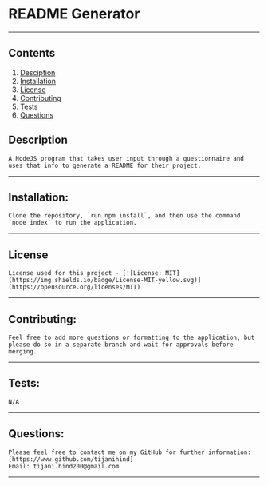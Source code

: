 
    
  # README Generator

  ---
  ## Contents

  1. [Desciption](##description)
  2. [Installation](##installation)
  3. [License](##license)
  4. [Contributing](##contributing)
  5. [Tests](##tests)
  6. [Questions](##questions)
  
  ## Description

    A NodeJS program that takes user input through a questionnaire and uses that info to generate a README for their project.
  
  ---
  
  ## Installation:

    Clone the repository, `run npm install`, and then use the command `node index` to run the application.
    
  ---
  
  ## License
    License used for this project - [![License: MIT](https://img.shields.io/badge/License-MIT-yellow.svg)](https://opensource.org/licenses/MIT)
  
  ---
  
  ## Contributing:
    
    Feel free to add more questions or formatting to the application, but please do so in a separate branch and wait for approvals before merging.
  
  ---
  
  ## Tests:

    N/A
  
  ---
  
  ## Questions: 

    Please feel free to contact me on my GitHub for further information:
    [https://www.github.com/tijanihind]
    Email: tijani.hind200@gmail.com
  
  ---
    
  